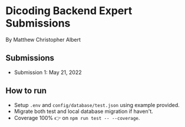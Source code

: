 # Dicoding Backend Expert Submissions

By Matthew Christopher Albert

## Submissions

- Submission 1: May 21, 2022

## How to run

- Setup `.env` and `config/database/test.json` using example provided.
- Migrate both test and local database migration if haven't.
- Coverage 100% 👉  on `npm run test -- --coverage`.
